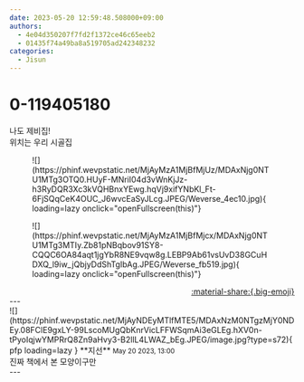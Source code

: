 ```yaml
---
date: 2023-05-20 12:59:48.508000+09:00
authors:
  - 4e04d350207f7fd2f1372ce46c65eeb2
  - 01435f74a49ba8a519705ad242348232
categories:
  - Jisun
---
```


# 0-119405180

<div class="post-container" markdown="1">
<div class="content-container md-sidebar__scrollwrap" markdown="1">

나도 제비집!<br>위치는 우리 시골집
<figure markdown="1">
![](https://phinf.wevpstatic.net/MjAyMzA1MjBfMjUz/MDAxNjg0NTU1MTg3OTQ0.HUyF-MNriI04d3vWnKjJz-h3RyDQR3Xc3kVQHBnxYEwg.hqVj9xifYNbKl_Ft-6FjSQqCeK4OUC_J6wvcEaSyJLcg.JPEG/Weverse_4ec10.jpg){ loading=lazy onclick="openFullscreen(this)"}
</figure>

<figure markdown="1">
![](https://phinf.wevpstatic.net/MjAyMzA1MjBfMjcx/MDAxNjg0NTU1MTg3MTIy.Zb81pNBqbov91SY8-CQQC6OA84aqt1jgYbR8NE9vqw8g.LEBP9Ab61vsUvD38GCuHDXQ_l9iw_jQbjyDdShTgIbAg.JPEG/Weverse_fb519.jpg){ loading=lazy onclick="openFullscreen(this)"}
</figure>


</div>
</div>

<div style="text-align: right;" markdown="1">
<a href="https://weverse.io/fromis9/fanpost/0-119405180" style="text-align: right;">:material-share:{.big-emoji}</a>
</div>
---

<div class="comments-container md-sidebar__scrollwrap" markdown="1">
<div class="comment" markdown="1">
<div class='id-container' markdown="1">
![](https://phinf.wevpstatic.net/MjAyNDEyMTlfMTE5/MDAxNzM0NTgzMjY0NDEy.08FClE9gxLY-99LscoMUgQbKnrVicLFFWSqmAi3eGLEg.hXV0n-tPyoIqjwYMPRrQ8Zn9aHvy3-B2llL4LWAZ_bEg.JPEG/image.jpg?type=s72){ pfp loading=lazy }
**<span class="artist">지선</span>** <small>May 20 2023, 13:00</small><br>
</div>
<div class='comment-body' markdown="1">
진짜 책에서 본 모양이구만
</div>
</div>
</div>
---
